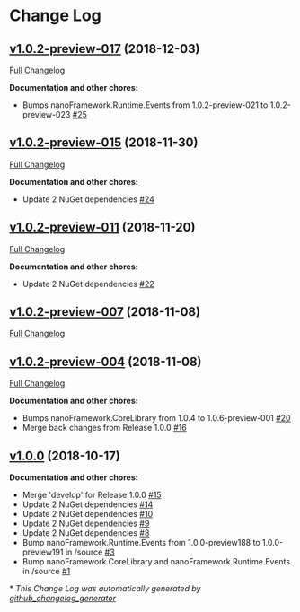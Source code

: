 # Change Log

## [v1.0.2-preview-017](https://github.com/nanoframework/lib-Windows.Devices.WiFi/tree/v1.0.2-preview-017) (2018-12-03)
[Full Changelog](https://github.com/nanoframework/lib-Windows.Devices.WiFi/compare/v1.0.2-preview-015...v1.0.2-preview-017)

**Documentation and other chores:**

- Bumps nanoFramework.Runtime.Events from 1.0.2-preview-021 to 1.0.2-preview-023 [\#25](https://github.com/nanoframework/lib-Windows.Devices.WiFi/pull/25)

## [v1.0.2-preview-015](https://github.com/nanoframework/lib-Windows.Devices.WiFi/tree/v1.0.2-preview-015) (2018-11-30)
[Full Changelog](https://github.com/nanoframework/lib-Windows.Devices.WiFi/compare/v1.0.2-preview-011...v1.0.2-preview-015)

**Documentation and other chores:**

- Update 2 NuGet dependencies [\#24](https://github.com/nanoframework/lib-Windows.Devices.WiFi/pull/24)

## [v1.0.2-preview-011](https://github.com/nanoframework/lib-Windows.Devices.WiFi/tree/v1.0.2-preview-011) (2018-11-20)
[Full Changelog](https://github.com/nanoframework/lib-Windows.Devices.WiFi/compare/v1.0.2-preview-007...v1.0.2-preview-011)

**Documentation and other chores:**

- Update 2 NuGet dependencies [\#22](https://github.com/nanoframework/lib-Windows.Devices.WiFi/pull/22)

## [v1.0.2-preview-007](https://github.com/nanoframework/lib-Windows.Devices.WiFi/tree/v1.0.2-preview-007) (2018-11-08)
[Full Changelog](https://github.com/nanoframework/lib-Windows.Devices.WiFi/compare/v1.0.2-preview-004...v1.0.2-preview-007)

## [v1.0.2-preview-004](https://github.com/nanoframework/lib-Windows.Devices.WiFi/tree/v1.0.2-preview-004) (2018-11-08)
[Full Changelog](https://github.com/nanoframework/lib-Windows.Devices.WiFi/compare/v1.0.0...v1.0.2-preview-004)

**Documentation and other chores:**

- Bumps nanoFramework.CoreLibrary from 1.0.4 to 1.0.6-preview-001 [\#20](https://github.com/nanoframework/lib-Windows.Devices.WiFi/pull/20)
- Merge back changes from Release 1.0.0 [\#16](https://github.com/nanoframework/lib-Windows.Devices.WiFi/pull/16)

## [v1.0.0](https://github.com/nanoframework/lib-Windows.Devices.WiFi/tree/v1.0.0) (2018-10-17)
**Documentation and other chores:**

- Merge 'develop' for Release 1.0.0 [\#15](https://github.com/nanoframework/lib-Windows.Devices.WiFi/pull/15)
- Update 2 NuGet dependencies [\#14](https://github.com/nanoframework/lib-Windows.Devices.WiFi/pull/14)
- Update 2 NuGet dependencies [\#10](https://github.com/nanoframework/lib-Windows.Devices.WiFi/pull/10)
- Update 2 NuGet dependencies [\#9](https://github.com/nanoframework/lib-Windows.Devices.WiFi/pull/9)
- Update 2 NuGet dependencies [\#8](https://github.com/nanoframework/lib-Windows.Devices.WiFi/pull/8)
- Bump nanoFramework.Runtime.Events from 1.0.0-preview188 to 1.0.0-preview191 in /source [\#3](https://github.com/nanoframework/lib-Windows.Devices.WiFi/pull/3)
- Bump nanoFramework.CoreLibrary and nanoFramework.Runtime.Events in /source [\#1](https://github.com/nanoframework/lib-Windows.Devices.WiFi/pull/1)



\* *This Change Log was automatically generated by [github_changelog_generator](https://github.com/skywinder/Github-Changelog-Generator)*